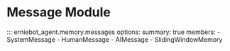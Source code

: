 
# Message Module


::: erniebot_agent.memory.messages
    options:
        summary: true
        members:
        - SystemMessage
        - HumanMessage
        - AIMessage
        - SlidingWindowMemory